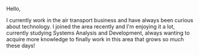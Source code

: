 Hello,

I currently work in the air transport business and have always been curious about technology. I joined the area recently and I'm enjoying it a lot, currently studying Systems Analysis and Development, always wanting to acquire more knowledge to finally work in this area that grows so much these days!

<!---
dariodbox/dariodbox is a ✨ special ✨ repository because its `README.md` (this file) appears on your GitHub profile.
You can click the Preview link to take a look at your changes.
--->
